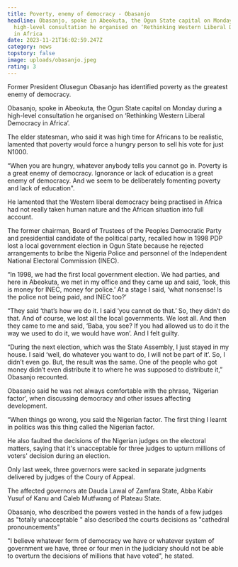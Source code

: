 ```yaml
---
title: Poverty, enemy of democracy - Obasanjo
headline: Obasanjo, spoke in Abeokuta, the Ogun State capital on Monday during a
  high-level consultation he organised on ‘Rethinking Western Liberal Democracy
  in Africa
date: 2023-11-21T16:02:59.247Z
category: news
topstory: false
image: uploads/obasanjo.jpeg
rating: 3
---
```

Former President Olusegun Obasanjo has identified poverty as the greatest enemy of democracy.



Obasanjo, spoke in Abeokuta, the Ogun State capital on Monday during a high-level consultation he organised on ‘Rethinking Western Liberal Democracy in Africa’.



The elder statesman, who said it was high time  for Africans to be realistic, lamented that poverty would force a hungry person to sell his vote for just N1000.



“When you are hungry, whatever anybody tells you cannot go in. Poverty is a great enemy of democracy. Ignorance or lack of education is a great enemy of democracy. And we seem to be deliberately fomenting poverty and lack of education".



He lamented that the Western liberal democracy being practised in Africa had not really taken human nature and the African situation into full account.



The former chairman, Board of Trustees of the Peoples Democratic Party and presidential candidate of the political party, recalled how in 1998 PDP lost a local government election in Ogun State because he rejected arrangements to bribe the Nigeria Police and personnel of the Independent National Electoral Commission (INEC).



“In 1998, we had the first local government election. We had parties, and here in Abeokuta, we met in my office and they came up and said, ‘look, this is money for INEC, money for police.’ At a stage I said, ‘what nonsense! Is the police not being paid, and INEC too?’



“They said ‘that’s how we do it. I said ‘you cannot do that.’ So, they didn’t do that. And of course, we lost all the local governments. We lost all. And then they came to me and said, ‘Baba, you see? If you had allowed us to do it the way we used to do it, we would have won’. And I felt guilty.



“During the next election, which was the State Assembly, I just stayed in my house. I said ‘well, do whatever you want to do, I will not be part of it’. So, I didn’t even go. But, the result was the same. One of the people who got money didn’t even distribute it to where he was supposed to distribute it,” Obasanjo recounted.



Obasanjo said he was not always comfortable with the phrase, ‘Nigerian factor’, when discussing democracy and other issues affecting development.



“When things go wrong, you said the Nigerian factor. The first thing I learnt in politics was this thing called the Nigerian factor.



He also faulted the decisions of the Nigerian judges on the electoral matters, saying that it's unacceptable for three judges to upturn millions of voters' decision during an election.



Only last week, three governors were sacked in separate judgments delivered by judges of the Coury of Appeal.



The affected governors ate Dauda Lawal of Zamfara State, Abba Kabir Yusuf of Kanu and Caleb Mutfwang of Plateau State.



Obasanjo, who described the powers vested in the hands of a few judges as "totally unacceptable " also described the courts decisions as "cathedral pronouncements"



"I believe whatever form of democracy we have or whatever system of government we have, three or four men in the judiciary should not be able to overturn the decisions of millions that have voted", he stated.